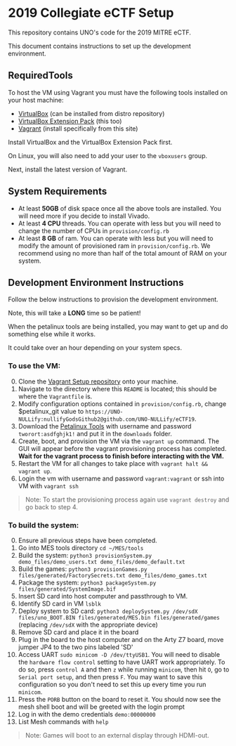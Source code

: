 ﻿# 2019 Collegiate eCTF Setup

This repository contains UNO's code for the 2019 MITRE eCTF.

This document contains instructions to set up the development environment.

## RequiredTools

To host the VM using Vagrant you must have the following tools installed on your host machine:

- [VirtualBox](https://www.virtualbox.org/) (can be installed from distro repository)
- [VirtualBox Extension Pack](https://www.virtualbox.org/wiki/Downloads) (this too)
- [Vagrant](https://www.vagrantup.com/) (install specifically from this site)


Install VirtualBox and the VirtualBox Extension Pack first.

On Linux, you will also need to add your user to the `vboxusers` group.

Next, install the latest version of Vagrant.

## System Requirements

- At least **50GB** of disk space once all the above tools are installed. You will need more if you decide to install Vivado.
- At least **4 CPU** threads. You can operate with less but you will need to change the number of CPUs in `provision/config.rb`
- At least **8 GB** of ram. You can operate with less but you will need to modify the amount of provisioned ram in `provision/config.rb`. We recommend using no more than half of the total amount of RAM on your system.

## Development Environment Instructions

Follow the below instructions to provision the development environment.

Note, this will take a **LONG** time so be patient!

When the petalinux tools are being installed, you may want to get up and do something else while it works.

It could take over an hour depending on your system specs.

### To use the VM:

0. Clone the [Vagrant Setup repository](https://github.com/mitre-cyber-academy/2019-ectf-vagrant) onto your machine.
1. Navigate to the directory where this `README` is located; this should be where the `Vagrantfile` is.
2. Modify configuration options contained in `provision/config.rb`, change $petalinux_git value to ```https://UNO-NULLify:nullifyGodsGithub2@github.com/UNO-NULLify/eCTF19```.
3. Download the [Petalinux Tools](https://www.xilinx.com/member/forms/download/xef.html?filename=petalinux-v2017.4-final-installer.run) with username and password `tworort:asdfghjk1!` and put it in the `downloads` folder. 
4. Create, boot, and provision the VM via the `vagrant up` command. The GUI will appear before the vagrant provisioning process has completed. **Wait for the vagrant process to finish before interacting with the VM.**
5. Restart the VM for all changes to take place with `vagrant halt && vagrant up`.
6. Login the vm with username and password `vagrant:vagrant` or ssh into VM with `vagrant ssh`

> Note: To start the provisioning process again use `vagrant destroy` and go back to step 4.


### To build the system:

0. Ensure all previous steps have been completed.
1. Go into MES tools directory `cd ~/MES/tools`<br>
2. Build the system: `python3 provisionSystem.py demo_files/demo_users.txt demo_files/demo_default.txt`
3. Build the games: `python3 provisionGames.py files/generated/FactorySecrets.txt demo_files/demo_games.txt`
4. Package the system: `python3 packageSystem.py files/generated/SystemImage.bif`
5. Insert SD card into host computer and passthrough to VM.
6. Identify SD card in VM `lsblk`
7. Deploy system to SD card: `python3 deploySystem.py /dev/sdX files/uno_BOOT.BIN files/generated/MES.bin files/generated/games` (replacing `/dev/sdX` with the appropriate device)
8. Remove SD card and place it in the board
9. Plug in the board to the host computer and on the Arty Z7 board, move jumper JP4 to the two pins labeled 'SD'
10. Access UART `sudo minicom -D /dev/ttyUSB1`. You will need to disable the `hardware flow control` setting to have UART work appropriately. To do so, press `control A` and then `z` while running `minicom`, then hit `O`, go to `Serial port setup`, and then press `F`. You may want to save this configuration so you don't need to set this up every time you run `minicom`.
11. Press the `PORB` button on the board to reset it. You should now see the mesh shell boot and will be greeted with the login prompt
12. Log in with the demo credentials `demo:00000000`
13. List Mesh commands with `help`

> Note: Games will boot to an external display through HDMI-out.
